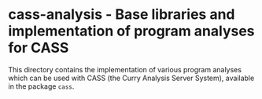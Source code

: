 # cass-analysis - Base libraries and implementation of program analyses for CASS

This directory contains the implementation of various
program analyses which can be used with CASS
(the Curry Analysis Server System), available in the package `cass`.
